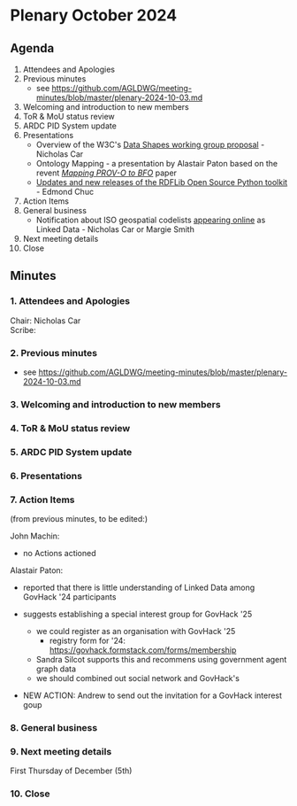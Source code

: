 # Plenary October 2024

## Agenda

1. Attendees and Apologies
2. Previous minutes
   * see https://github.com/AGLDWG/meeting-minutes/blob/master/plenary-2024-10-03.md
3. Welcoming and introduction to new members
4. ToR & MoU status review
5. ARDC PID System update
6. Presentations
     * Overview of the W3C's [Data Shapes working group proposal](https://w3c.github.io/shacl/charter-1.2/shacl-wg.html) - Nicholas Car
     * Ontology Mapping - a presentation by Alastair Paton based on the revent [_Mapping PROV-O to BFO_](https://www.arxiv.org/abs/2408.03866) paper
     * [Updates and new releases of the RDFLib Open Source Python toolkit](https://github.com/RDFLib/rdflib/releases/) - Edmond Chuc     
8. Action Items
9. General business
    * Notification about ISO geospatial codelists [appearing online](http://defs-dev.opengis.net/prez-hosted/catalogs/tc211:) as Linked Data - Nicholas Car or Margie Smith
10. Next meeting details
11. Close

## Minutes

### 1. Attendees and Apologies

Chair: Nicholas Car  
Scribe:  


### 2. Previous minutes

* see https://github.com/AGLDWG/meeting-minutes/blob/master/plenary-2024-10-03.md
     
### 3. Welcoming and introduction to new members



### 4. ToR & MoU status review



### 5. ARDC PID System update


### 6. Presentations



### 7. Action Items

(from previous minutes, to be edited:)

John Machin:

* no Actions actioned

Alastair Paton:

* reported that there is little understanding of Linked Data among GovHack '24 participants
* suggests establishing a special interest group for GovHack '25
    * we could register as an organisation with GovHack '25
        * registry form for '24: <https://govhack.formstack.com/forms/membership>
    * Sandra Silcot supports this and recommens using government agent graph data
    * we should combined out social network and GovHack's

* NEW ACTION: Andrew to send out the invitation for a GovHack interest goup

### 8. General business

### 9. Next meeting details

First Thursday of December (5th)

### 10. Close
